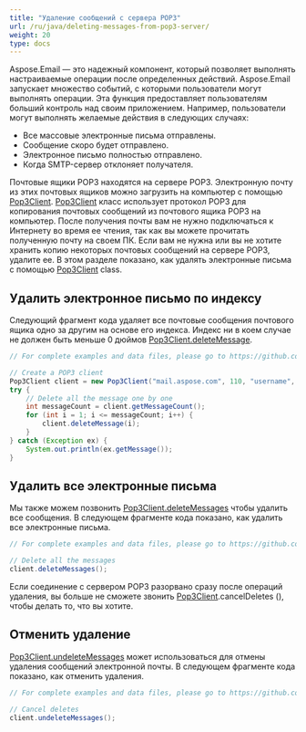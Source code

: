 ```yaml
---
title: "Удаление сообщений с сервера POP3"
url: /ru/java/deleting-messages-from-pop3-server/
weight: 20
type: docs
---
```



Aspose.Email — это надежный компонент, который позволяет выполнять настраиваемые операции после определенных действий. Aspose.Email запускает множество событий, с которыми пользователи могут выполнять операции. Эта функция предоставляет пользователям больший контроль над своим приложением. Например, пользователи могут выполнять желаемые действия в следующих случаях:

- Все массовые электронные письма отправлены.
- Сообщение скоро будет отправлено.
- Электронное письмо полностью отправлено.
- Когда SMTP-сервер отклоняет получателя.

Почтовые ящики POP3 находятся на сервере POP3. Электронную почту из этих почтовых ящиков можно загрузить на компьютер с помощью [Pop3Client](https://reference.aspose.com/email/java/com.aspose.email/pop3client/). [Pop3Client](https://reference.aspose.com/email/java/com.aspose.email/pop3client/) класс использует протокол POP3 для копирования почтовых сообщений из почтового ящика POP3 на компьютер. После получения почты вам не нужно подключаться к Интернету во время ее чтения, так как вы можете прочитать полученную почту на своем ПК. Если вам не нужна или вы не хотите хранить копию некоторых почтовых сообщений на сервере POP3, удалите ее. В этом разделе показано, как удалять электронные письма с помощью [Pop3Client](https://reference.aspose.com/email/java/com.aspose.email/pop3client/) class.

## **Удалить электронное письмо по индексу**

Следующий фрагмент кода удаляет все почтовые сообщения почтового ящика одно за другим на основе его индекса. Индекс ни в коем случае не должен быть меньше 0 дюймов [Pop3Client.deleteMessage](https://reference.aspose.com/email/java/com.aspose.email/pop3client/#deleteMessage-int-).

~~~Java
// For complete examples and data files, please go to https://github.com/aspose-email/Aspose.Email-for-Java

// Create a POP3 client
Pop3Client client = new Pop3Client("mail.aspose.com", 110, "username", "psw");
try {
    // Delete all the message one by one
    int messageCount = client.getMessageCount();
    for (int i = 1; i <= messageCount; i++) {
        client.deleteMessage(i);
    }
} catch (Exception ex) {
    System.out.println(ex.getMessage());
}
~~~

## **Удалить все электронные письма**

Мы также можем позвонить [Pop3Client.deleteMessages](https://reference.aspose.com/email/java/com.aspose.email/pop3client/#undeleteMessages--) чтобы удалить все сообщения. В следующем фрагменте кода показано, как удалить все электронные письма.

~~~Java
// For complete examples and data files, please go to https://github.com/aspose-email/Aspose.Email-for-Java

// Delete all the messages
client.deleteMessages();
~~~

Если соединение с сервером POP3 разорвано сразу после операций удаления, вы больше не сможете звонить [Pop3Client](https://reference.aspose.com/email/java/com.aspose.email/pop3client/).cancelDeletes (), чтобы делать то, что вы хотите.

## **Отменить удаление**

[Pop3Client.undeleteMessages](https://reference.aspose.com/email/java/com.aspose.email/pop3client/#undeleteMessages--) может использоваться для отмены удаления сообщений электронной почты. В следующем фрагменте кода показано, как отменить удаления.

~~~Java
// For complete examples and data files, please go to https://github.com/aspose-email/Aspose.Email-for-Java

// Cancel deletes
client.undeleteMessages();
~~~
